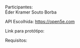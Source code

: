 Participantes: \
Éder Kramer Souto Borba

API Escolhida: https://open5e.com

Link para protótipo: 

Requisitos: 

